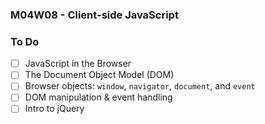 ### M04W08 - Client-side JavaScript

### To Do
- [ ] JavaScript in the Browser
- [ ] The Document Object Model (DOM)
- [ ] Browser objects: `window`, `navigator`, `document`, and `event`
- [ ] DOM manipulation & event handling
- [ ] Intro to jQuery

